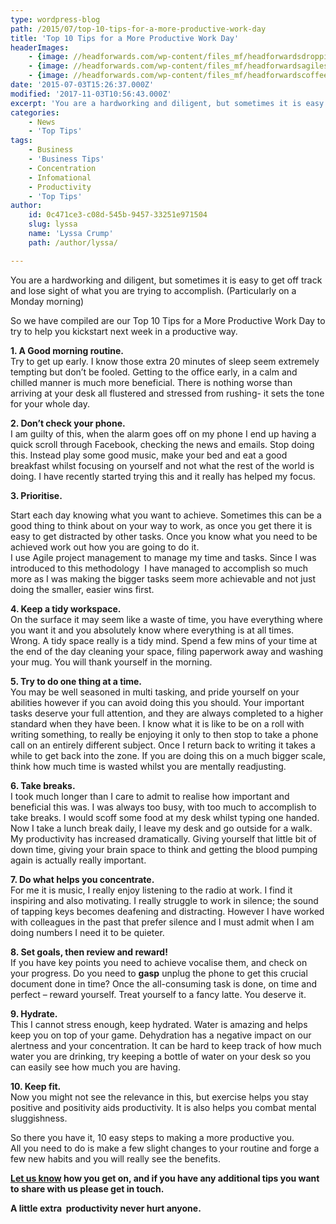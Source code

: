 ```yaml
---
type: wordpress-blog
path: /2015/07/top-10-tips-for-a-more-productive-work-day
title: 'Top 10 Tips for a More Productive Work Day'
headerImages:
    - {image: //headforwards.com/wp-content/files_mf/headforwardsdroppingastackofpaper.jpg, text: 'Productivity tips '}
    - {image: //headforwards.com/wp-content/files_mf/headforwardsagilesoftwareboard.done93.jpg, text: ""}
    - {image: //headforwards.com/wp-content/files_mf/headforwardscoffeecup.jpg, text: ""}
date: '2015-07-03T15:26:37.000Z'
modified: '2017-11-03T10:56:43.000Z'
excerpt: 'You are a hardworking and diligent, but sometimes it is easy to get off track and lose sight of what you are trying to accomplish. (Particularly on a Monday morning) So we have compiled are our Top 10 Tips for a More Productive Work Day to try to help you kickstart next week in a productive …'
categories:
    - News
    - 'Top Tips'
tags:
    - Business
    - 'Business Tips'
    - Concentration
    - Infomational
    - Productivity
    - 'Top Tips'
author:
    id: 0c471ce3-c08d-545b-9457-33251e971504
    slug: lyssa
    name: 'Lyssa Crump'
    path: /author/lyssa/

---
```

You are a hardworking and diligent, but sometimes it is easy to get off track and lose sight of what you are trying to accomplish. (Particularly on a Monday morning)

So we have compiled are our Top 10 Tips for a More Productive Work Day to try to help you kickstart next week in a productive way.

**1\. A Good morning routine.**  
Try to get up early. I know those extra 20 minutes of sleep seem extremely tempting but don’t be fooled. Getting to the office early, in a calm and chilled manner is much more beneficial. There is nothing worse than arriving at your desk all flustered and stressed from rushing- it sets the tone for your whole day.

**2\. Don’t check your phone.**  
I am guilty of this, when the alarm goes off on my phone I end up having a quick scroll through Facebook, checking the news and emails. Stop doing this. Instead play some good music, make your bed and eat a good breakfast whilst focusing on yourself and not what the rest of the world is doing. I have recently started trying this and it really has helped my focus.

**3\. Prioritise.**

Start each day knowing what you want to achieve. Sometimes this can be a good thing to think about on your way to work, as once you get there it is easy to get distracted by other tasks. Once you know what you need to be achieved work out how you are going to do it.  
I use Agile project management to manage my time and tasks. Since I was introduced to this methodology  I have managed to accomplish so much more as I was making the bigger tasks seem more achievable and not just doing the smaller, easier wins first.

**4\. Keep a tidy workspace.**  
On the surface it may seem like a waste of time, you have everything where you want it and you absolutely know where everything is at all times. Wrong. A tidy space really is a tidy mind. Spend a few mins of your time at the end of the day cleaning your space, filing paperwork away and washing your mug. You will thank yourself in the morning.

**5\. Try to do one thing at a time.**  
You may be well seasoned in multi tasking, and pride yourself on your abilities however if you can avoid doing this you should. Your important tasks deserve your full attention, and they are always completed to a higher standard when they have been. I know what it is like to be on a roll with writing something, to really be enjoying it only to then stop to take a phone call on an entirely different subject. Once I return back to writing it takes a while to get back into the zone. If you are doing this on a much bigger scale, think how much time is wasted whilst you are mentally readjusting.

**6\. Take breaks.**  
I took much longer than I care to admit to realise how important and beneficial this was. I was always too busy, with too much to accomplish to take breaks. I would scoff some food at my desk whilst typing one handed. Now I take a lunch break daily, I leave my desk and go outside for a walk. My productivity has increased dramatically. Giving yourself that little bit of down time, giving your brain space to think and getting the blood pumping again is actually really important.

**7\. Do what helps you concentrate.**  
For me it is music, I really enjoy listening to the radio at work. I find it inspiring and also motivating. I really struggle to work in silence; the sound of tapping keys becomes deafening and distracting. However I have worked with colleagues in the past that prefer silence and I must admit when I am doing numbers I need it to be quieter.

**8\. Set goals, then review and reward!**  
If you have key points you need to achieve vocalise them, and check on your progress. Do you need to **gasp** unplug the phone to get this crucial document done in time? Once the all-consuming task is done, on time and perfect – reward yourself. Treat yourself to a fancy latte. You deserve it.

**9\. Hydrate.**  
This I cannot stress enough, keep hydrated. Water is amazing and helps keep you on top of your game. Dehydration has a negative impact on our alertness and your concentration. It can be hard to keep track of how much water you are drinking, try keeping a bottle of water on your desk so you can easily see how much you are having.

**10\. Keep fit.**  
Now you might not see the relevance in this, but exercise helps you stay positive and positivity aids productivity. It is also helps you combat mental sluggishness.

So there you have it, 10 easy steps to making a more productive you.  
All you need to do is make a few slight changes to your routine and forge a few new habits and you will really see the benefits.

**[Let us know](http://www.headforwards.com/contactus/) how you get on, and if you have any additional tips you want to share with us please get in touch.**

**A little extra  productivity never hurt anyone.**
